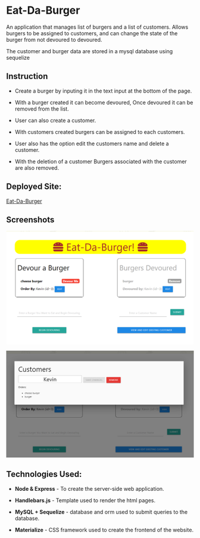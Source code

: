 # Eat-Da-Burger

An application that manages list of burgers and a list of customers. Allows burgers to be assigned to customers, and can change the state of the burger from not devoured to devoured.

The customer and burger data are stored in a mysql database using sequelize

## Instruction

* Create a burger by inputing it in the text input at the bottom of the page.

* With a burger created it can become devoured, Once devoured it can be removed from the list.

* User can also create a customer.

* With customers created burgers can be assigned to each customers.

* User also has the option edit the customers name and delete a customer.

* With the deletion of a customer Burgers associated with the customer are also removed.

## Deployed Site:
[Eat-Da-Burger](https://desolate-earth-44023.herokuapp.com/)

## Screenshots
![](/public/assets/images/screenshot1.PNG)

![](/public/assets/images/screenshot2.PNG)

## Technologies Used:

* **Node & Express** - To create the server-side web application.

* **Handlebars.js** - Template used to render the html pages.

* **MySQL + Sequelize** - database and orm used to submit queries to the database.

* **Materialize** - CSS framework used to create the frontend of the website.
